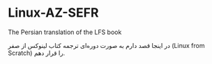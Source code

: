# Linux-AZ-SEFR
The Persian translation of the LFS book

در اینجا قصد دارم به صورت دوره‌ای ترجمه کتاب لینوکس از صفر (Linux from Scratch) را قرار دهم.
